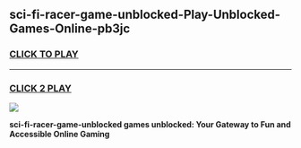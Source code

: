 
## sci-fi-racer-game-unblocked-Play-Unblocked-Games-Online-pb3jc
<h3>
<a href="https://premium76.site?title=sci-fi-racer-game-unblocked&ref=25A">CLICK TO PLAY</a></h3>
<hr>

<h3>
<a href="https://premium76.site?title=sci-fi-racer-game-unblocked&ref=25A">CLICK 2 PLAY</a>
  
</h3>

<a href="https://premium76.site?title=sci-fi-racer-game-unblocked&ref=25A"><img src="https://clearcache.store/games.png"></a>


**sci-fi-racer-game-unblocked games unblocked: Your Gateway to Fun and Accessible Online Gaming**

